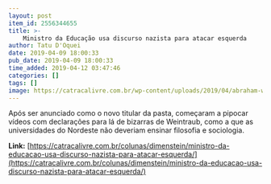 ```yaml
---
layout: post
item_id: 2556344655
title: >-
    Ministro da Educação usa discurso nazista para atacar esquerda
author: Tatu D'Oquei
date: 2019-04-09 18:00:33
pub_date: 2019-04-09 18:00:33
time_added: 2019-04-12 03:47:46
categories: []
tags: []
image: https://catracalivre.com.br/wp-content/uploads/2019/04/abraham-weintraub.jpg
---
```


Após ser anunciado como o novo titular da pasta, começaram a pipocar vídeos com declarações para lá de bizarras de Weintraub, como a que as universidades do Nordeste não deveriam ensinar filosofia e sociologia.

**Link:** [https://catracalivre.com.br/colunas/dimenstein/ministro-da-educacao-usa-discurso-nazista-para-atacar-esquerda/](https://catracalivre.com.br/colunas/dimenstein/ministro-da-educacao-usa-discurso-nazista-para-atacar-esquerda/)


